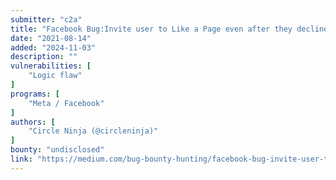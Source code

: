 ```yaml
---
submitter: "c2a"
title: "Facebook Bug:Invite user to Like a Page even after they decline the Page Like Invite"
date: "2021-08-14"
added: "2024-11-03"
description: ""
vulnerabilities: [
    "Logic flaw"
]
programs: [
    "Meta / Facebook"
]
authors: [
    "Circle Ninja (@circleninja)"
]
bounty: "undisclosed"
link: "https://medium.com/bug-bounty-hunting/facebook-bug-invite-user-to-like-a-page-even-after-they-decline-the-page-like-invite-f83d9ec845b3"
---
```




